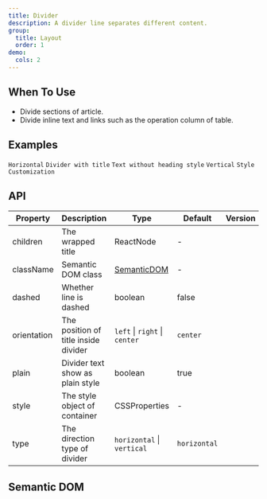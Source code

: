 ```yaml
---
title: Divider
description: A divider line separates different content.
group:
  title: Layout
  order: 1
demo:
  cols: 2
---
```


## When To Use

- Divide sections of article.
- Divide inline text and links such as the operation column of table.

## Examples

<!-- prettier-ignore -->
<code src="./demo/horizontal.tsx">Horizontal</code>
<code src="./demo/with-text.tsx">Divider with title</code>
<code src="./demo/plain.tsx">Text without heading style</code>
<code src="./demo/vertical.tsx">Vertical</code>
<code src="./demo/customize-style.tsx" debug>Style Customization</code>

## API

| Property | Description | Type | Default | Version |
| --- | --- | --- | --- | --- |
| children | The wrapped title | ReactNode | - |  |
| className | Semantic DOM class | [SemanticDOM](#semantic-dom) | - |  |
| dashed | Whether line is dashed | boolean | false |  |
| orientation | The position of title inside divider | `left` \| `right` \| `center` | `center` |  |
| plain | Divider text show as plain style | boolean | true |  |
| style | The style object of container | CSSProperties | - |  |
| type | The direction type of divider | `horizontal` \| `vertical` | `horizontal` |  |

## Semantic DOM

<code src="./demo/_semantic.tsx" simplify></code>
